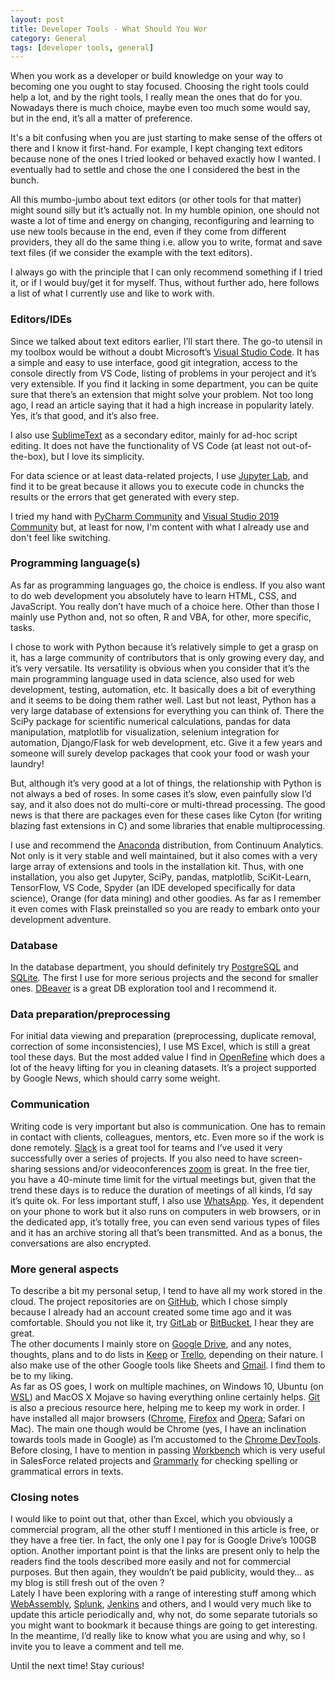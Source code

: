 ```yaml
---
layout: post
title: Developer Tools - What Should You Wor
category: General
tags: [developer tools, general]
---
```

When you work as a developer or build knowledge on your way to becoming one you ought to stay focused. Choosing the right tools could help a lot, and by the right tools, I really mean the ones that do for you. Nowadays there is much choice, maybe even too much some would say, but in the end, it’s all a matter of preference. 

It's a bit confusing when you are just starting to make sense of the offers ot there and I know it first-hand. For example, I kept changing text editors because none of the ones I tried looked or behaved exactly how I wanted. I eventually had to settle and chose the one I considered the best in the bunch. 

All this mumbo-jumbo about text editors (or other tools for that matter) might sound silly but it’s actually not. In my humble opinion, one should not waste a lot of time and energy on changing, reconfiguring and learning to use new tools because in the end, even if they come from different providers, they all do the same thing i.e. allow you to write, format and save text files (if we consider the example with the text editors). 

I always go with the principle that I can only recommend something if I tried it, or if I would buy/get it for myself. Thus, without further ado, here follows a list of what I currently use and like to work with.

### Editors/IDEs
Since we talked about text editors earlier, I’ll start there. The go-to utensil in my toolbox would be without a doubt Microsoft’s [Visual Studio Code](< https://code.visualstudio.com/>). It has a simple and easy to use interface, good git integration, access to the console directly from VS Code, listing of problems in your peroject and it’s very extensible. If you find it lacking in some department, you can be quite sure that there’s an extension that might solve your problem. Not too long ago, I read an article saying that it had a high increase in popularity lately. Yes, it’s that good, and it’s also free. 

I also use [SublimeText](< https://www.sublimetext.com/>) as a secondary editor, mainly for ad-hoc script editing. It does not have the functionality of VS Code (at least not out-of-the-box), but I love its simplicity. 

For data science or at least data-related projects, I use [Jupyter Lab](< https://github.com/jupyterlab/jupyterlab>), and find it to be great because it allows you to execute code in chuncks the results or the errors that get generated with every step. 

I tried my hand with [PyCharm Community](< https://www.jetbrains.com/pycharm/download/#section=windows>) and [Visual Studio 2019 Community](< https://visualstudio.microsoft.com/downloads/>) but, at least for now, I'm content with what I already use and don't feel like switching.  

### Programming language(s)
As far as programming languages go, the choice is endless. If you also want to do web development you absolutely have to learn HTML, CSS, and JavaScript. You really don’t have much of a choice here. Other than those I mainly use Python and, not so often, R and VBA, for other, more specific, tasks.

I chose to work with Python because it’s relatively simple to get a grasp on it, has a large community of contributors that is only growing every day, and it’s very versatile. Its versatility is obvious when you consider that it’s the main programming language used in data science, also used for web development, testing, automation, etc. It basically does a bit of everything and it seems to be doing them rather well. 
Last but not least, Python has a very large database of extensions for everything you can think of. There the SciPy package for scientific numerical calculations, pandas for data manipulation, matplotlib for visualization, selenium integration for automation, Django/Flask for web development, etc. Give it a few years and someone will surely develop packages that cook your food or wash your laundry! 

But, although it’s very good at a lot of things, the relationship with Python is not always a bed of roses. In some cases it’s slow, even painfully slow I’d say, and it also does not do multi-core or multi-thread processing. The good news is that there are packages even for these cases like Cyton (for writing blazing fast extensions in C) and some libraries that enable multiprocessing. 

I use and recommend the [Anaconda](< https://www.anaconda.com/distribution/#download-section>) distribution, from Continuum Analytics. Not only is it very stable and well maintained, but it also comes with a very large array of extensions and tools in the installation kit. Thus, with one installation, you also get Jupyter, SciPy, pandas, matplotlib, SciKit-Learn, TensorFlow, VS Code, Spyder (an IDE developed specifically for data science), Orange (for data mining) and other goodies. As far as I remember it even comes with Flask preinstalled so you are ready to embark onto your development adventure.   

### Database
In the database department, you should definitely try [PostgreSQL](< https://www.postgresql.org/>) and [SQLite](< https://www.sqlite.org/index.html>). The first I use for more serious projects and the second for smaller ones. [DBeaver](<https://dbeaver.io/>) is a great DB exploration tool and I recommend it. 

### Data preparation/preprocessing
For initial data viewing and preparation (preprocessing, duplicate removal, correction of some inconsistencies), I use MS Excel, which is still a great tool these days. But the most added value I find in [OpenRefine](< http://openrefine.org/>) which does a lot of the heavy lifting for you in cleaning datasets. It’s a project supported by Google News, which should carry some weight. 

### Communication
Writing code is very important but also is communication. One has to remain in contact with clients, colleagues, mentors, etc. Even more so if the work is done remotely.  [Slack](< https://slack.com/>) is a great tool for teams and I’ve used it very successfully over a series of projects. If you also need to have screen-sharing sessions and/or videoconferences [zoom](< https://zoom.us/>) is great. In the free tier, you have a 40-minute time limit for the virtual meetings but, given that the trend these days is to reduce the duration of meetings of all kinds, I’d say it’s quite ok. For less important stuff, I also use [WhatsApp](< https://www.whatsapp.com/>). Yes, it dependent on your phone to work but it also runs on computers in web browsers, or in the dedicated app, it’s totally free, you can even send various types of files and it has an archive storing all that’s been transmitted. And as a bonus, the conversations are also encrypted. 

### More general aspects
To describe a bit my personal setup, I tend to have all my work stored in the cloud. The project repositories are on [GitHub](< https://github.com/>), which I chose simply because I already had an account created some time ago and it was comfortable. Should you not like it, try [GitLab](< https://about.gitlab.com/>) or [BitBucket](< https://bitbucket.org/>), I hear they are great.  
The other documents I mainly store on [Google Drive](< https://www.google.com/drive/>), and any notes, thoughts, plans and to do lists in [Keep](< https://keep.google.com/>) or [Trello](< https://trello.com/>), depending on their nature. 
I also make use of the other Google tools like Sheets and [Gmail](< https://mail.google.com>). I find them to be to my liking.  
As far as OS goes, I work on multiple machines, on Windows 10, Ubuntu (on [WSL](< https://docs.microsoft.com/en-us/windows/wsl/install-win10>)) and MacOS X Mojave so having everything online certainly helps. [Git](< https://git-scm.com/>) is also a precious resource here, helping me to keep my work in order. 
I have installed all major browsers ([Chrome](< https://www.google.com/chrome/>), [Firefox](< https://www.mozilla.org/ro/firefox/new/>) and [Opera](< https://www.opera.com/>); Safari on Mac). The main one though would be Chrome (yes, I have an inclination towards tools made in Google) as I’m accustomed to the [Chrome DevTools](< https://developers.google.com/web/tools/chrome-devtools/>). 
Before closing, I have to mention in passing [Workbench](< https://workbench.developerforce.com/>) which is very useful in SalesForce related projects and [Grammarly](< https://app.grammarly.com/>) for checking spelling or grammatical errors in texts.  

### Closing notes
I would like to point out that, other than Excel, which you obviously a commercial program, all the other stuff I mentioned in this article is free, or they have a free tier. In fact, the only one I pay for is Google Drive’s 100GB option. 
Another important point is that the links are present only to help the readers find the tools described more easily and not for commercial purposes. But then again, they wouldn’t be paid publicity, would they… as my blog is still fresh out of the oven ?   
Lately I have been exploring with a range of interesting stuff among which [WebAssembly](< https://webassembly.org/>), [Splunk](< https://www.splunk.com/>), [Jenkins](< https://jenkins.io/>) and others, and I would very much like to update this article periodically and, why not, do some separate tutorials so you might want to bookmark it because things are going to get interesting. 
In the meantime, I’d really like to know what you are using and why, so I invite you to leave a comment and tell me. 

Until the next time! Stay curious!

